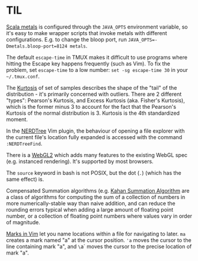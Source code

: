 # TIL

[Scala metals](https://scalameta.org/metals/) is configured through the
`JAVA_OPTS` environment variable, so it's easy to make wrapper scripts that
invoke metals with different configurations.  E.g. to change the bloop port,
run `JAVA_OPTS=-Dmetals.bloop-port=8124 metals`.

The default `escape-time` in TMUX makes it difficult to use programs where
hitting the Escape key happens frequently (such as Vim). To fix the problem,
set `escape-time` to a low number: `set -sg escape-time 30` in your
`~/.tmux.conf`.

The [Kurtosis](https://en.wikipedia.org/wiki/Kurtosis) of set of samples
describes the shape of the "tail" of the distribution - it's primarily
concerned with outliers. There are 2 different "types": Pearson's Kurtosis, and
Excess Kurtosis (aka. Fisher's Kurtosis), which is the former minus 3 to
account for the fact that the Pearson's Kurtosis of the normal distribution is
3. Kurtosis is the 4th standardized moment.

In the [NERDTree](https://github.com/preservim/nerdtree) Vim plugin, the
behaviour of opening a file explorer with the current file's location fully
expanded is accessed with the command `:NERDTreeFind`.

There is a [WebGL2](https://www.khronos.org/registry/webgl/specs/latest/2.0/)
which adds many features to the existing WebGL spec (e.g. instanced rendering).
It's supported by most browsers.

The `source` keyword in bash is not POSIX, but the dot (`.`) (which has the
same effect) is.

Compensated Summation algorithms (e.g. [Kahan Summation
Algorithm](https://en.wikipedia.org/wiki/Kahan_summation_algorithm) are a class
of algorithms for computing the sum of a collection of numbers in more
numerically-stable way than naive addition, and can reduce the rounding errors
typical when adding a large amount of floating point number, or a collection of
floating point numbers where values vary in order of magnitude.

[Marks in Vim](https://vim.fandom.com/wiki/Using_marks) let you name locations
within a file for navigating to later. `ma` creates a mark named "a" at the
cursor position. `'a` moves the cursor to the line containing mark "a", and
`\`a` moves the cursor to the precise location of mark "a".
